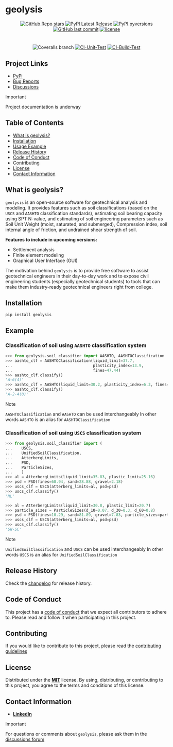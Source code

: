 [code_of_conduct_url]: https://github.com/patrickboateng/geolysis/blob/main/CODE_OF_CONDUCT.md/
[contributing_url]: https://github.com/patrickboateng/geolysis/blob/main/docs/CONTRIBUTING.md#how-to-contribute
[changelog_url]: https://github.com/patrickboateng/geolysis/blob/main/CHANGELOG.md
[license_url]: https://github.com/patrickboateng/geolysis/blob/main/LICENSE.txt

# geolysis

<div align="center">

[![GitHub Repo stars](https://img.shields.io/github/stars/patrickboateng/geolysis?style=flat)](https://github.com/patrickboateng/geolysis/stargazers)
[![PyPI Latest Release](https://img.shields.io/pypi/v/geolysis?style=flat&logo=pypi)](https://pypi.org/project/geolysis/)
[![PyPI pyversions](https://img.shields.io/pypi/pyversions/geolysis.svg?logo=python&style=flat)](https://pypi.python.org/pypi/geolysis/)
[![GitHub last commit](https://img.shields.io/github/last-commit/patrickboateng/geolysis?logo=github&style=flat)](https://github.com/patrickboateng/geolysis/commits)
[![license](https://img.shields.io/pypi/l/geolysis?style=flat)](https://opensource.org/license/mit/)

#

![Coveralls branch](https://img.shields.io/coverallsCoverage/github/patrickboateng/geolysis)
[![CI-Unit-Test](https://github.com/patrickboateng/geolysis/actions/workflows/unit-tests.yml/badge.svg)](https://github.com/patrickboateng/geolysis/actions/workflows/unit-tests.yml)
[![CI-Build-Test](https://github.com/patrickboateng/geolysis/actions/workflows/build.yml/badge.svg)](https://github.com/patrickboateng/geolysis/actions/workflows/build.yml)

</div>

## Project Links

<!-- - [Homepage](https://github.com/patrickboateng/geolysis) -->

<!-- - [Documentation](/docs) -->

- [PyPi](https://pypi.org/project/geolysis/)
- [Bug Reports](https://github.com/patrickboateng/geolysis/issues)
- [Discussions](https://github.com/patrickboateng/geolysis/discussions)

> [!IMPORTANT]
> Project documentation is underway

## Table of Contents

- [What is geolysis?](#what-is-geolysis)
- [Installation](#installation)
- [Usage Example](#example)
- [Release History](#release-history)
- [Code of Conduct](#code-of-conduct)
- [Contributing](#contributing)
- [License](#license)
- [Contact Information](#contact-information)

## What is geolysis?

`geolysis` is an open-source software for geotechnical analysis and modeling.
It provides features such as soil classifications
(based on the `USCS` and `AASHTO` classification standards), estimating soil
bearing capacity using SPT N-value, and estimating of soil engineering parameters
such as Soil Unit Weight (moist, saturated, and submerged), Compression index,
soil internal angle of friction, and undrained shear strength of soil.

**Features to include in upcoming versions:**

- Settlement analysis
- Finite element modeling
- Graphical User Interface (GUI)

The motivation behind `geolysis` is to provide free software to assist geotechnical
engineers in their day-to-day work and to expose civil engineering students
(especially geotechnical students) to tools that can make them industry-ready
geotechnical engineers right from college.

## Installation

```shell
pip install geolysis
```

## Example

### Classification of soil using `AASHTO` classification system

```python
>>> from geolysis.soil_classifier import AASHTO, AASHTOClassification
>>> aashto_clf = AASHTOClassification(liquid_limit=37.7,
...                                   plasticity_index=13.9,
...                                   fines=47.44)
>>> aashto_clf.classify()
'A-6(4)'
>>> aashto_clf = AASHTO(liquid_limit=30.2, plasticity_index=6.3, fines=11.18)
>>> aashto_clf.classify()
'A-2-4(0)'

```

> [!NOTE]
> `AASHTOClassification` and `AASHTO` can be used interchangeably
> In other words `AASHTO` is an alias for `AASHTOClassification`

### Classification of soil using `USCS` classification system

```python
>>> from geolysis.soil_classifier import (
...    USCS,
...    UnifiedSoilClassification,
...    AtterbergLimits,
...    PSD,
...    ParticleSizes,
...    )
>>> al = AtterbergLimits(liquid_limit=35.83, plastic_limit=25.16)
>>> psd = PSD(fines=68.94, sand=28.88, gravel=2.18)
>>> uscs_clf = USCS(atterberg_limits=al, psd=psd)
>>> uscs_clf.classify()
'ML'

>>> al = AtterbergLimits(liquid_limit=30.8, plastic_limit=20.7)
>>> particle_sizes = ParticleSizes(d_10=0.07, d_30=0.3, d_60=0.8)
>>> psd = PSD(fines=10.29, sand=81.89, gravel=7.83, particle_sizes=particle_sizes)
>>> uscs_clf = USCS(atterberg_limits=al, psd=psd)
>>> uscs_clf.classify()
'SW-SC'

```

> [!NOTE]
> `UnifiedSoilClassification` and `USCS` can be used interchangeably
> In other words `USCS` is an alias for `UnifiedSoilClassification`

## Release History

Check the [changelog][changelog_url]
for release history.

## Code of Conduct

This project has a [code of conduct][code_of_conduct_url] that we
expect all contributors to adhere to. Please read and follow it
when participating in this project.

## Contributing

If you would like to contribute to this project, please read the
[contributing guidelines][contributing_url]

## License

Distributed under the [**MIT**][license_url] license. By using,
distributing, or contributing to this project, you agree to the
terms and conditions of this license.

## Contact Information

- [**LinkedIn**](https://linkedin.com/in/patrickboateng/)

> [!IMPORTANT]
> For questions or comments about `geolysis`, please ask them in the
> [discussions forum](https://github.com/patrickboateng/geolysis/discussions)
